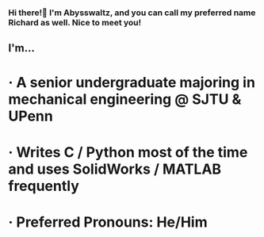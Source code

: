 ### Hi there!👋 I'm Abysswaltz, and you can call my preferred name Richard as well. Nice to meet you!

## I'm...
#  · A senior undergraduate majoring in mechanical engineering @ SJTU & UPenn
#  · Writes C / Python most of the time and uses SolidWorks / MATLAB frequently 
#  · Preferred Pronouns: He/Him

<!--
**richardzhangsjtu/richardzhangsjtu** is a ✨ _special_ ✨ repository because its `README.md` (this file) appears on your GitHub profile.

Here are some ideas to get you started:

- 🔭 I’m currently working on ...
- 🌱 I’m currently learning ...
- 👯 I’m looking to collaborate on ...
- 🤔 I’m looking for help with ...
- 💬 Ask me about ...
- 📫 How to reach me: ...
- 😄 Pronouns: ...
- ⚡ Fun fact: ...
-->
